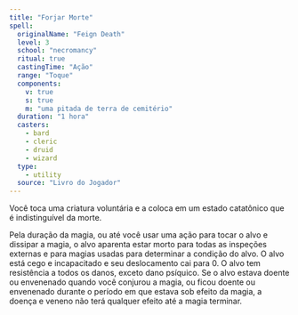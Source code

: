 ```yaml
---
title: "Forjar Morte"
spell:
  originalName: "Feign Death"
  level: 3
  school: "necromancy"
  ritual: true
  castingTime: "Ação"
  range: "Toque"
  components:
    v: true
    s: true
    m: "uma pitada de terra de cemitério"
  duration: "1 hora"
  casters:
    - bard
    - cleric
    - druid
    - wizard
  type:
    - utility
  source: "Livro do Jogador"
---
```


Você toca uma criatura voluntária e a coloca em um estado catatônico que é indistinguível da morte.

Pela duração da magia, ou até você usar uma ação para tocar o alvo e dissipar a magia, o alvo aparenta estar morto para todas as inspeções externas e para magias usadas para determinar a condição do alvo. O alvo está cego e incapacitado e seu deslocamento cai para 0. O alvo tem resistência a todos os danos, exceto dano psíquico. Se o alvo estava doente ou envenenado quando você conjurou a magia, ou ficou doente ou envenenado durante o período em que estava sob efeito da magia, a doença e veneno não terá qualquer efeito até a magia terminar.
